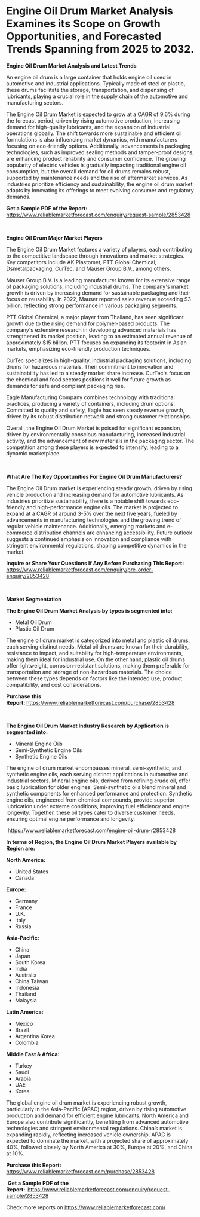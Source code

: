 <p><h1>Engine Oil Drum Market Analysis Examines its Scope on Growth Opportunities, and Forecasted Trends Spanning from 2025 to 2032.</h1></p><p><strong>Engine Oil Drum Market Analysis and Latest Trends</strong></p>
<p><p>An engine oil drum is a large container that holds engine oil used in automotive and industrial applications. Typically made of steel or plastic, these drums facilitate the storage, transportation, and dispensing of lubricants, playing a crucial role in the supply chain of the automotive and manufacturing sectors.</p><p>The Engine Oil Drum Market is expected to grow at a CAGR of 9.6% during the forecast period, driven by rising automotive production, increasing demand for high-quality lubricants, and the expansion of industrial operations globally. The shift towards more sustainable and efficient oil formulations is also influencing market dynamics, with manufacturers focusing on eco-friendly options. Additionally, advancements in packaging technologies, such as improved sealing methods and tamper-proof designs, are enhancing product reliability and consumer confidence. The growing popularity of electric vehicles is gradually impacting traditional engine oil consumption, but the overall demand for oil drums remains robust, supported by maintenance needs and the rise of aftermarket services. As industries prioritize efficiency and sustainability, the engine oil drum market adapts by innovating its offerings to meet evolving consumer and regulatory demands.</p></p>
<p><strong>Get a Sample PDF of the Report:&nbsp;</strong> <a href="https://www.reliablemarketforecast.com/enquiry/request-sample/2853428?utm_campaign=2781&utm_medium=2&utm_source=Github&utm_content=ia&utm_term=12032025&utm_id=engine-oil-drum">https://www.reliablemarketforecast.com/enquiry/request-sample/2853428</a></p>
<p>&nbsp;</p>
<p><strong>Engine Oil Drum Major Market Players</strong></p>
<p><p>The Engine Oil Drum Market features a variety of players, each contributing to the competitive landscape through innovations and market strategies. Key competitors include AK Plastomet, PTT Global Chemical, Dsmetalpackaging, CurTec, and Mauser Group B.V., among others.</p><p>Mauser Group B.V. is a leading manufacturer known for its extensive range of packaging solutions, including industrial drums. The company's market growth is driven by increasing demand for sustainable packaging and their focus on reusability. In 2022, Mauser reported sales revenue exceeding $3 billion, reflecting strong performance in various packaging segments.</p><p>PTT Global Chemical, a major player from Thailand, has seen significant growth due to the rising demand for polymer-based products. The company's extensive research in developing advanced materials has strengthened its market position, leading to an estimated annual revenue of approximately $15 billion. PTT focuses on expanding its footprint in Asian markets, emphasizing eco-friendly production techniques.</p><p>CurTec specializes in high-quality, industrial packaging solutions, including drums for hazardous materials. Their commitment to innovation and sustainability has led to a steady market share increase. CurTec's focus on the chemical and food sectors positions it well for future growth as demands for safe and compliant packaging rise.</p><p>Eagle Manufacturing Company combines technology with traditional practices, producing a variety of containers, including drum options. Committed to quality and safety, Eagle has seen steady revenue growth, driven by its robust distribution network and strong customer relationships.</p><p>Overall, the Engine Oil Drum Market is poised for significant expansion, driven by environmentally conscious manufacturing, increased industrial activity, and the advancement of new materials in the packaging sector. The competition among these players is expected to intensify, leading to a dynamic marketplace.</p></p>
<p>&nbsp;</p>
<p><strong>What Are The Key Opportunities For Engine Oil Drum Manufacturers?</strong></p>
<p><p>The Engine Oil Drum market is experiencing steady growth, driven by rising vehicle production and increasing demand for automotive lubricants. As industries prioritize sustainability, there is a notable shift towards eco-friendly and high-performance engine oils. The market is projected to expand at a CAGR of around 3-5% over the next five years, fueled by advancements in manufacturing technologies and the growing trend of regular vehicle maintenance. Additionally, emerging markets and e-commerce distribution channels are enhancing accessibility. Future outlook suggests a continued emphasis on innovation and compliance with stringent environmental regulations, shaping competitive dynamics in the market.</p></p>
<p><strong>Inquire or Share Your Questions If Any Before Purchasing This Report:</strong> <a href="https://www.reliablemarketforecast.com/enquiry/pre-order-enquiry/2853428?utm_campaign=2781&utm_medium=2&utm_source=Github&utm_content=ia&utm_term=12032025&utm_id=engine-oil-drum">https://www.reliablemarketforecast.com/enquiry/pre-order-enquiry/2853428</a></p>
<p>&nbsp;</p>
<p><strong>Market Segmentation</strong></p>
<p><strong>The Engine Oil Drum Market Analysis by types is segmented into:</strong></p>
<p><ul><li>Metal Oil Drum</li><li>Plastic Oil Drum</li></ul></p>
<p><p>The engine oil drum market is categorized into metal and plastic oil drums, each serving distinct needs. Metal oil drums are known for their durability, resistance to impact, and suitability for high-temperature environments, making them ideal for industrial use. On the other hand, plastic oil drums offer lightweight, corrosion-resistant solutions, making them preferable for transportation and storage of non-hazardous materials. The choice between these types depends on factors like the intended use, product compatibility, and cost considerations.</p></p>
<p><strong>Purchase this Report:&nbsp;</strong><a href="https://www.reliablemarketforecast.com/purchase/2853428?utm_campaign=2781&utm_medium=2&utm_source=Github&utm_content=ia&utm_term=12032025&utm_id=engine-oil-drum">https://www.reliablemarketforecast.com/purchase/2853428</a></p>
<p>&nbsp;</p>
<p><strong>The Engine Oil Drum Market Industry Research by Application is segmented into:</strong></p>
<p><ul><li>Mineral Engine Oils</li><li>Semi-Synthetic Engine Oils</li><li>Synthetic Engine Oils</li></ul></p>
<p><p>The engine oil drum market encompasses mineral, semi-synthetic, and synthetic engine oils, each serving distinct applications in automotive and industrial sectors. Mineral engine oils, derived from refining crude oil, offer basic lubrication for older engines. Semi-synthetic oils blend mineral and synthetic components for enhanced performance and protection. Synthetic engine oils, engineered from chemical compounds, provide superior lubrication under extreme conditions, improving fuel efficiency and engine longevity. Together, these oil types cater to diverse customer needs, ensuring optimal engine performance and longevity.</p></p>
<p><a href="https://www.reliablemarketforecast.com/engine-oil-drum-r2853428?utm_campaign=2781&utm_medium=2&utm_source=Github&utm_content=ia&utm_term=12032025&utm_id=engine-oil-drum">&nbsp;https://www.reliablemarketforecast.com/engine-oil-drum-r2853428</a></p>
<p><strong>In terms of Region, the Engine Oil Drum Market Players available by Region are:</strong></p>
<p>
    <p> <strong> North America: </strong>
        <ul>
            <li>United States</li>
            <li>Canada</li>
        </ul>
        </p> 
    <p> <strong> Europe: </strong>
        <ul>
            <li>Germany</li>
            <li>France</li>
            <li>U.K.</li>
            <li>Italy</li>
            <li>Russia</li>
        </ul>
        </p> 
    <p> <strong> Asia-Pacific: </strong>
        <ul>
            <li>China</li>
            <li>Japan</li>
            <li>South Korea</li>
            <li>India</li>
            <li>Australia</li>
            <li>China Taiwan</li>
            <li>Indonesia</li>
            <li>Thailand</li>
            <li>Malaysia</li>
        </ul>
        </p> 
    <p> <strong> Latin America: </strong>
        <ul>
            <li>Mexico</li>
            <li>Brazil</li>
            <li>Argentina Korea</li>
            <li>Colombia</li>
        </ul>
        </p> 
    <p> <strong> Middle East & Africa: </strong>
        <ul>
            <li>Turkey</li>
            <li>Saudi</li>
            <li>Arabia</li>
            <li>UAE</li>
            <li>Korea</li>
        </ul>
    </p>
    </p>
<p><p>The global engine oil drum market is experiencing robust growth, particularly in the Asia-Pacific (APAC) region, driven by rising automotive production and demand for efficient engine lubricants. North America and Europe also contribute significantly, benefiting from advanced automotive technologies and stringent environmental regulations. China’s market is expanding rapidly, reflecting increased vehicle ownership. APAC is expected to dominate the market, with a projected share of approximately 40%, followed closely by North America at 30%, Europe at 20%, and China at 10%.</p></p>
<p><strong>Purchase this Report: </strong><a href="https://www.reliablemarketforecast.com/purchase/2853428?utm_campaign=2781&utm_medium=2&utm_source=Github&utm_content=ia&utm_term=12032025&utm_id=engine-oil-drum">https://www.reliablemarketforecast.com/purchase/2853428</a></p>
<p>&nbsp;<strong>Get a Sample PDF of the Report:&nbsp;&nbsp;</strong><a href="https://www.reliablemarketforecast.com/enquiry/request-sample/2853428?utm_campaign=2781&utm_medium=2&utm_source=Github&utm_content=ia&utm_term=12032025&utm_id=engine-oil-drum">https://www.reliablemarketforecast.com/enquiry/request-sample/2853428</a></p>
<p><strong></strong></p>
<p>Check more reports on <a href="https://www.reliablemarketforecast.com/?utm_campaign=2781&utm_medium=2&utm_source=Github&utm_content=ia&utm_term=12032025&utm_id=engine-oil-drum">https://www.reliablemarketforecast.com/</a></p>